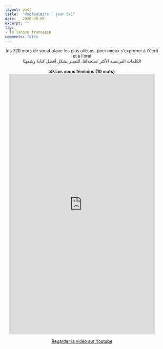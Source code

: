 ```yaml
---
layout: post
title:  "Vocabulaire ( jour 37)"
date:   2020-05-09
excerpt: ""
tag:
- la langue française
comments: false
---
```

 <center>     les 720 mots de vocabulaire les plus utilisés, pour mieux s'exprimer à l'écrit et à l'oral <br> الكلمات الفرنسية الأكثر استخدامًا، للتعبير بشكل أفضل كتابةً وشفهيًا <br><br>     <strong> 37.Les noms féminins (10 mots)</strong>     <br> <iframe width="480" height="853" src="https://www.youtube.com/embed/ZoQaunV7Bik" title="youtube video player" frameborder="0" allow="accelerometer, autoplay, clipboard-write, encrypted-media, gyroscope, picture-in-picture, web-share" allowfullscreen></iframe>     <br> <p markdown="0"><a href="https://youtube.com/shorts/ZoQaunV7Bik" class="btn btn-danger" target="_blank">Regarder la vidéo sur Youtube</a></p> </center>
